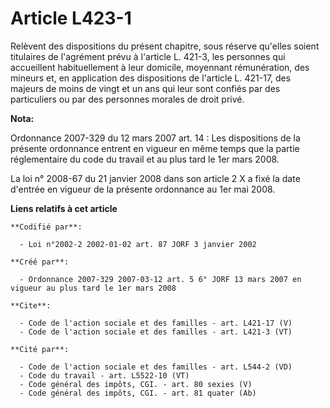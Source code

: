 # Article L423-1

Relèvent des dispositions du présent chapitre, sous réserve qu'elles soient titulaires de l'agrément prévu à l'article L.
421-3, les personnes qui accueillent habituellement à leur domicile, moyennant rémunération, des mineurs et, en application
des dispositions de l'article L. 421-17, des majeurs de moins de vingt et un ans qui leur sont confiés par des particuliers
ou par des personnes morales de droit privé.

**Nota:**

Ordonnance 2007-329 du 12 mars 2007 art. 14 : Les dispositions de la présente ordonnance entrent en vigueur en même temps que
la partie réglementaire du code du travail et au plus tard le 1er mars 2008. 

La loi n° 2008-67 du 21 janvier 2008 dans son article 2 X a fixé la date d'entrée en vigueur de la présente ordonnance au 1er
mai 2008.

**Liens relatifs à cet article**

	**Codifié par**:

	  - Loi n°2002-2 2002-01-02 art. 87 JORF 3 janvier 2002

	**Créé par**:

	  - Ordonnance 2007-329 2007-03-12 art. 5 6° JORF 13 mars 2007 en vigueur au plus tard le 1er mars 2008

	**Cite**:

	  - Code de l'action sociale et des familles - art. L421-17 (V)
	  - Code de l'action sociale et des familles - art. L421-3 (VT)

	**Cité par**:

	  - Code de l'action sociale et des familles - art. L544-2 (VD)
	  - Code du travail - art. L5522-10 (VT)
	  - Code général des impôts, CGI. - art. 80 sexies (V)
	  - Code général des impôts, CGI. - art. 81 quater (Ab)
